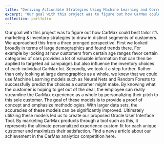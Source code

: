 ```yaml
---
title: "Deriving Actionable Strategies Using Machine Learning and Correlation Analysis"
excerpt: "Our goal with this project was to figure out how CarMax could best tailor it’s marketing & inventory strategies to draw in distinct segments of customers. We proposed the development of the Oracle User Interface Tool, which would provide a personalized experience for CarMax users. Our proposal won 1st place at the CarMax Analytics Competition.<br/>[<img src='/images/carmax.png'>](  https://youtube.com/watch?v=ALR4R7umcuQ)"
collection: portfolio
---
```


Our goal with this project was to figure out how CarMax could best tailor it’s marketing & inventory strategies to draw in distinct segments of customers. We approached this from a three pronged perspective. First we looked broadly in terms of large demographics and found trends there. For example by looking at how customers from certain age ranges favor certain categories of cars provides a lot of valuable information that can then be applied to targeted ad campaigns but also influence the inventory choices of each individual CarMax lot. Secondly, we took it a step further. Rather than only looking at large demographics as a whole, we knew that we could use Machine Learning models such as Neural Nets and Random Forests to successfully predict the choices a customer might make. By knowing what the customer is hoping to get out of the deal, the employee can really streamline the CarMax experience as a whole by personalizing their pitch to this sole customer. The goal of these models is to provide a proof of concept and emphasize methodologies. With larger data sets, the accuracies of these models can be significantly improved. Ultimately utilizing these models led us to create our proposed Oracle User Interface Tool. By marketing CarMax products through a tool such as this, it represents the ultimate personalized experience custom fit for each unique customer and maximizes their satisfaction.  Find a news article about our achievement in the CarMax analytics competition here.